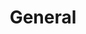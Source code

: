 ---
title: General
layout: collection
permalink: /general.html
collection: general
entries_layout: grid
classes: wide
---